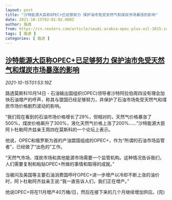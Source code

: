 ```yaml
---
layout: post
title: "沙特能源大臣称OPEC+已足够努力 保护油市免受天然气和煤炭市场暴涨的影响"
date: 2021-10-15T02:01:02.000Z
author: 路透
from: https://cn.reuters.com/article/saudi-arabia-opec-plus-oil-1015-idCNKBS2H504N
tags: [ 路透 ]
categories: [ 路透 ]
---
```

<!--1634263262000-->
[沙特能源大臣称OPEC+已足够努力 保护油市免受天然气和煤炭市场暴涨的影响](https://cn.reuters.com/article/saudi-arabia-opec-plus-oil-1015-idCNKBS2H504N)
------

<div>
<div><i>2021-10-15T01:53:19Z</i></div><p>路透莫斯科10月14日 - 石油输出国组织(OPEC)领导者沙特阿拉伯周四没有理会加快石油增产的呼声，称其与盟国已经足够努力，并保护了石油市场免受天然气和煤炭市场价格剧烈波动的影响。</p><p>“我们现在看到的石油市场价格增长了29%，但相对的，天然气价格暴涨了500%，煤炭价格飙升了300%，液化天然气价格上涨了200%……”沙特能源大臣阿卜杜勒阿齐兹亲王周四在莫斯科的一个论坛上表示。</p><p>他说，OPEC和俄罗斯为首的产油盟国组成的OPEC+，作为“所谓的石油市场监管者”，已经做了“出色的”工作。</p><p>“天然气市场、煤炭市场和其他能源市场需要一个监管机构。这种情况告诉我们，人们需要复制和粘贴OPEC+所做的事情和取得的成就。”</p><p>当被问及美国等主要石油消费国呼吁OPEC+进一步增产以冷却不断上涨的油价时，阿卜杜勒阿齐兹亲王说:“我一直告诉人们，我们正在增产。”</p><p>他说OPEC+将在11月增产40万桶/日，然后在接下来的几个月继续增加供应。(完)</p>
</div>
